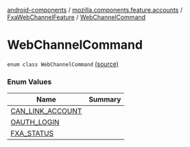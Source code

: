 [android-components](../../../index.md) / [mozilla.components.feature.accounts](../../index.md) / [FxaWebChannelFeature](../index.md) / [WebChannelCommand](./index.md)

# WebChannelCommand

`enum class WebChannelCommand` [(source)](https://github.com/mozilla-mobile/android-components/blob/master/components/feature/accounts/src/main/java/mozilla/components/feature/accounts/FxaWebChannelFeature.kt#L168)

### Enum Values

| Name | Summary |
|---|---|
| [CAN_LINK_ACCOUNT](-c-a-n_-l-i-n-k_-a-c-c-o-u-n-t.md) |  |
| [OAUTH_LOGIN](-o-a-u-t-h_-l-o-g-i-n.md) |  |
| [FXA_STATUS](-f-x-a_-s-t-a-t-u-s.md) |  |
